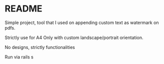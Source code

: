 # README

Simple project, tool that I used on appending custom text as watermark on pdfs. 

Strictly use for A4 Only with custom landscape/portrait orientation.

No designs, strictly functionalities

Run via rails s
